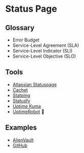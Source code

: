 # Status Page

<!--
https://status.tradinglite.com/

https://updown.io/
https://github.com/TwinProduction/gatus
https://stackstatus.net/
https://status.fastly.com/
https://github.com/louislam/uptime-kuma
-->

## Glossary

- Error Budget
- Service-Level Agreement (SLA)
- Service-Level Indicator (SLI)
- Service-Level Objective (SLO)

## Tools

- [Atlassian Statuspage](/atlassian/atlassian-statuspage.md)
- [Cachet](/cachet.md)
- [Statping](/statping.md)
- [Statusfy](/statusfy.md)
- [Uptime Kuma](/uptime-kuma.md)
- [UptimeRobot](/uptimerobot/README.md) 🌟

<!--
https://github.com/statsd/statsd
-->

## Examples

- [AlienVault](https://status.alienvault.cloud/)
- [GitHub](https://githubstatus.com/)
